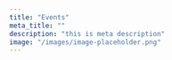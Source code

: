 ```yaml
---
title: "Events"
meta_title: ""
description: "this is meta description"
image: "/images/image-placeholder.png"
---
```

